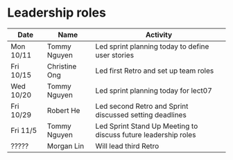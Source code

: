 # Leadership roles

| Date      | Name              | Activity                                               |
|-----------|-------------------|--------------------------------------------------------|
| Mon 10/11 | Tommy Nguyen      | Led sprint planning today to define user stories       | 
| Fri 10/15 | Christine Ong     | Led first Retro and set up team roles                  |
| Wed 10/20 | Tommy Nguyen      | Led sprint planning today for lect07                   | 
| Fri 10/29 | Robert He         | Led second Retro and Sprint discussed setting deadlines|
| Fri 11/5  | Tommy Nguyen      | Led Sprint Stand Up Meeting to discuss future leadership roles | 
| ?????     | Morgan Lin        | Will lead third Retro                                  |
